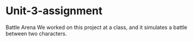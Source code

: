 # Unit-3-assignment
Battle Arena
We worked on this project at a class, and it simulates a battle between two characters.
